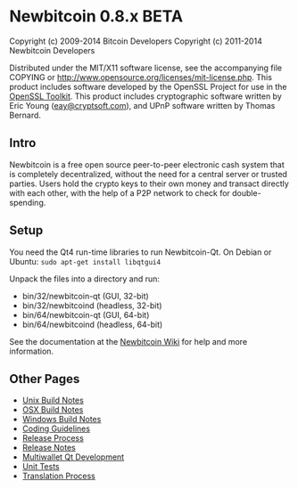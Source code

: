 Newbitcoin 0.8.x BETA
====================

Copyright (c) 2009-2014 Bitcoin Developers
Copyright (c) 2011-2014 Newbitcoin Developers

Distributed under the MIT/X11 software license, see the accompanying
file COPYING or http://www.opensource.org/licenses/mit-license.php.
This product includes software developed by the OpenSSL Project for use in the [OpenSSL Toolkit](http://www.openssl.org/). This product includes
cryptographic software written by Eric Young ([eay@cryptsoft.com](mailto:eay@cryptsoft.com)), and UPnP software written by Thomas Bernard.


Intro
---------------------
Newbitcoin is a free open source peer-to-peer electronic cash system that is
completely decentralized, without the need for a central server or trusted
parties.  Users hold the crypto keys to their own money and transact directly
with each other, with the help of a P2P network to check for double-spending.


Setup
---------------------
You need the Qt4 run-time libraries to run Newbitcoin-Qt. On Debian or Ubuntu:
	`sudo apt-get install libqtgui4`

Unpack the files into a directory and run:

- bin/32/newbitcoin-qt (GUI, 32-bit)
- bin/32/newbitcoind (headless, 32-bit)
- bin/64/newbitcoin-qt (GUI, 64-bit)
- bin/64/newbitcoind (headless, 64-bit)

See the documentation at the [Newbitcoin Wiki](http://newbitcoin.info)
for help and more information.


Other Pages
---------------------
- [Unix Build Notes](build-unix.md)
- [OSX Build Notes](build-osx.md)
- [Windows Build Notes](build-msw.md)
- [Coding Guidelines](coding.md)
- [Release Process](release-process.md)
- [Release Notes](release-notes.md)
- [Multiwallet Qt Development](multiwallet-qt.md)
- [Unit Tests](unit-tests.md)
- [Translation Process](translation_process.md)
